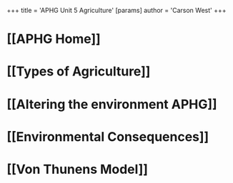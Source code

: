 +++
 title = 'APHG Unit 5 Agriculture'
[params]
	author = 'Carson West'
+++
# [[APHG Home]]

# [[Types of Agriculture]]
# [[Altering the environment APHG]]

# [[Environmental Consequences]]
# [[Von Thunens Model]]